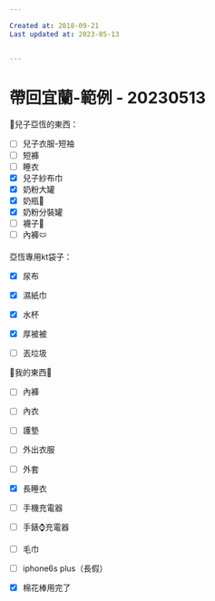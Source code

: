 ```yaml
---

Created at: 2018-09-21
Last updated at: 2023-05-13


---
```


# 帶回宜蘭-範例 - 20230513


👦兒子亞恆的東西：

- [ ] 兒子衣服-短袖
- [ ] 短褲
- [ ] 睡衣
- [x] 兒子紗布巾
- [x] 奶粉大罐
- [x] 奶瓶🍼
- [x] 奶粉分裝罐
- [ ] 襪子🧦
- [ ] 內褲🩲

亞恆專用kt袋子：

- [x] 尿布
- [x] 濕紙巾
- [x] 水杯
- [x] 厚被被

- [ ] 丟垃圾

🥨我的東西🥨

- [ ] 內褲
- [ ] 內衣
- [ ] 護墊
- [ ] 外出衣服
- [ ] 外套
- [x] 長睡衣
- [ ] 手機充電器
- [ ] 手錶⌚️充電器
- [ ] 毛巾
- [ ] iphone6s plus（長假）
- [x] 棉花棒用完了

